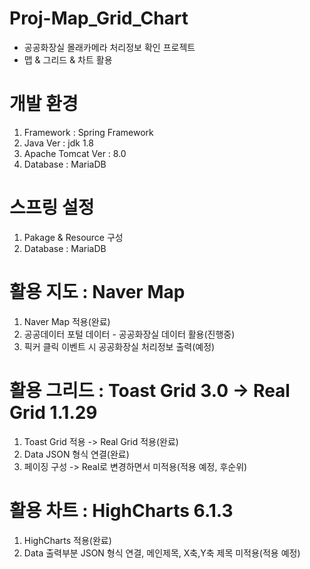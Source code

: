 # Proj-Map_Grid_Chart

- 공공화장실 몰래카메라 처리정보 확인 프로젝트
- 맵 & 그리드 & 차트 활용

# 개발 환경
1. Framework : Spring Framework
2. Java Ver : jdk 1.8
3. Apache Tomcat Ver : 8.0
4. Database : MariaDB

# 스프링 설정
1. Pakage & Resource 구성
2. Database : MariaDB

# 활용 지도 : Naver Map
1. Naver Map 적용(완료)
2. 공공데이터 포털 데이터 - 공공화장실 데이터 활용(진행중)
3. 픽커 클릭 이벤트 시 공공화장실 처리정보 출력(예정)

# 활용 그리드 : Toast Grid 3.0 -> Real Grid 1.1.29
1. Toast Grid 적용 -> Real Grid 적용(완료)
2. Data JSON 형식 연결(완료)
3. 페이징 구성 -> Real로 변경하면서 미적용(적용 예정, 후순위)

# 활용 차트 : HighCharts 6.1.3
1. HighCharts 적용(완료)
2. Data 출력부분 JSON 형식 연결, 메인제목, X축,Y축 제목 미적용(적용 예정)
